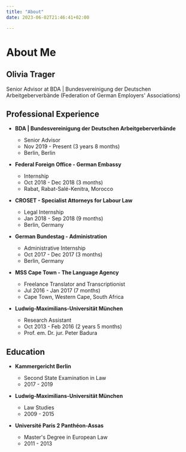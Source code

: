```yaml
---
title: "About"
date: 2023-06-02T21:46:41+02:00

---
```

# About Me

## Olivia Trager
Senior Advisor at BDA | Bundesvereinigung der Deutschen Arbeitgeberverbände (Federation of German Employers' Associations)

## Professional Experience

- **BDA | Bundesvereinigung der Deutschen Arbeitgeberverbände**
    - Senior Advisor
    - Nov 2019 - Present (3 years 8 months)
    - Berlin, Berlin

- **Federal Foreign Office - German Embassy**
    - Internship
    - Oct 2018 - Dec 2018 (3 months)
    - Rabat, Rabat-Salé-Kenitra, Morocco

- **CROSET - Specialist Attorneys for Labour Law**
    - Legal Internship
    - Jan 2018 - Sep 2018 (9 months)
    - Berlin, Germany

- **German Bundestag - Administration**
    - Administrative Internship
    - Oct 2017 - Dec 2017 (3 months)
    - Berlin, Germany

- **MSS Cape Town - The Language Agency**
    - Freelance Translator and Transcriptionist
    - Jul 2016 - Jan 2017 (7 months)
    - Cape Town, Western Cape, South Africa

- **Ludwig-Maximilians-Universität München**
    - Research Assistant
    - Oct 2013 - Feb 2016 (2 years 5 months)
    - Prof. em. Dr. jur. Peter Badura

## Education

- **Kammergericht Berlin**
    - Second State Examination in Law
    - 2017 - 2019

- **Ludwig-Maximilians-Universität München**
    - Law Studies
    - 2009 - 2015

- **Université Paris 2 Panthéon-Assas**
    - Master's Degree in European Law
    - 2011 - 2013

